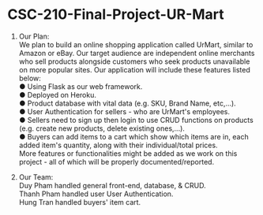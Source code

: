 # CSC-210-Final-Project-UR-Mart

1. Our Plan: <br>
We plan to build an online shopping application called UrMart, similar to Amazon or
eBay. Our target audience are independent online merchants who sell products
alongside customers who seek products unavailable on more popular sites.
Our application will include these features listed below: <br>
● Using Flask as our web framework.<br>
● Deployed on Heroku.<br>
● Product database with vital data (e.g. SKU, Brand Name, etc,...).<br>
● User Authentication for sellers - who are UrMart's employees.<br>
● Sellers need to sign up then login to use CRUD functions on products (e.g. create new products, delete existing ones,...).<br>
● Buyers can add items to a cart which show which items are in, each added item's quantity, along with their individual/total prices.<br>
More features or functionalities might be added as we work on this project - all of which
will be properly documented/reported.

2. Our Team: <br>
Duy Pham handled general front-end, database, & CRUD.  <br>
Thanh Pham handled user User Authentication. <br>
Hung Tran handled buyers' item cart. <br>





